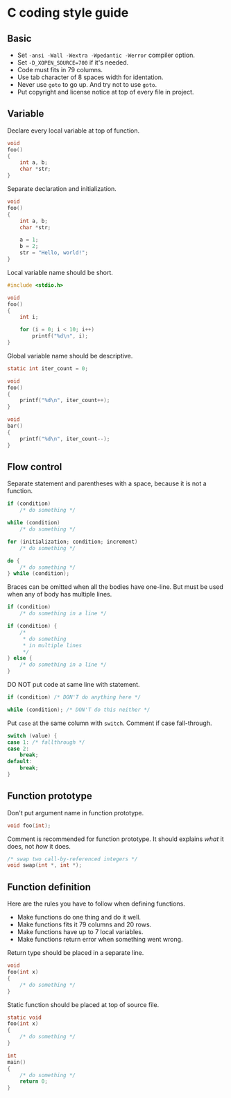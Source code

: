 C coding style guide
====================

Basic
-----

* Set `-ansi -Wall -Wextra -Wpedantic -Werror` compiler option.
* Set `-D_XOPEN_SOURCE=700` if it's needed.
* Code must fits in 79 columns.
* Use tab character of 8 spaces width for identation.
* Never use `goto` to go up. And try not to use `goto`.
* Put copyright and license notice at top of every file in project.

Variable
--------

Declare every local variable at top of function.
```c
void
foo()
{
	int a, b;
	char *str;
}
```

Separate declaration and initialization.
```c
void
foo()
{
	int a, b;
	char *str;

	a = 1;
	b = 2;
	str = "Hello, world!";
}
```

Local variable name should be short. 
```c
#include <stdio.h>

void
foo()
{
	int i;

	for (i = 0; i < 10; i++)
		printf("%d\n", i);
}
```

Global variable name should be descriptive.
```c
static int iter_count = 0;

void
foo()
{
	printf("%d\n", iter_count++);
}

void
bar()
{
	printf("%d\n", iter_count--);
}
```

Flow control
------------

Separate statement and parentheses with a space, because it is not a function.
```c
if (condition)
	/* do something */

while (condition)
	/* do something */

for (initialization; condition; increment)
	/* do something */

do {
	/* do something */
} while (condition);
```

Braces can be omitted when all the bodies have one-line. But must be used when
any of body has multiple lines.
```c
if (condition)
	/* do something in a line */

if (condition) {
	/*
	 * do something
	 * in multiple lines
	 */
} else {
	/* do something in a line */
}
```

DO NOT put code at same line with statement.
```c
if (condition) /* DON'T do anything here */

while (condition); /* DON'T do this neither */
```

Put `case` at the same column with `switch`. Comment if case fall-through.
```c
switch (value) {
case 1: /* fallthrough */
case 2:
	break;
default:
	break;
}
```

Function prototype
------------------

Don't put argument name in function prototype.
```c
void foo(int);
```

Comment is recommended for function prototype. It should explains *what* it
does, not *how* it does.
```c
/* swap two call-by-referenced integers */
void swap(int *, int *);
```

Function definition
-------------------

Here are the rules you have to follow when defining functions.
* Make functions do one thing and do it well.
* Make functions fits it 79 columns and 20 rows.
* Make functions have up to 7 local variables.
* Make functions return error when something went wrong.

Return type should be placed in a separate line.
```c
void
foo(int x)
{
	/* do something */
}
```

Static function should be placed at top of source file.
```c
static void
foo(int x)
{
	/* do something */
}

int
main()
{
	/* do something */
	return 0;
}
```
